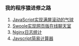 ### 我的程序猿进修之路

1. [JavaScript实现满屏滚动的气球](/ball)
2. [Swoole实现网页版在线聊天室](web-chat-swoole)
3. [Nginx日志统计](nginx-log-statistics)
4. [Javscript简易计算器](Calculator)


